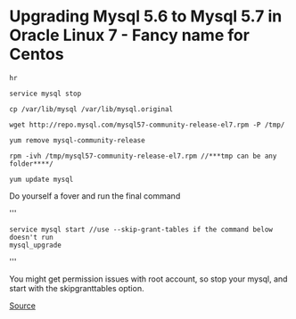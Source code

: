 # Upgrading Mysql 5.6 to Mysql 5.7 in Oracle Linux 7 - Fancy name for Centos


	hr

	service mysql stop

	cp /var/lib/mysql /var/lib/mysql.original

	wget http://repo.mysql.com/mysql57-community-release-el7.rpm -P /tmp/

	yum remove mysql-community-release

	rpm -ivh /tmp/mysql57-community-release-el7.rpm //***tmp can be any folder****/

	yum update mysql




Do yourself a fover and run the final command 

'''

	service mysql start //use --skip-grant-tables if the command below doesn't run
	mysql_upgrade

'''

You might get permission issues with root account, so stop your mysql, and start with the skipgranttables option.

[Source](https://plenium.wordpress.com/2018/07/01/upgrade-mysql-5-6-to-5-7-on-centos-7/)